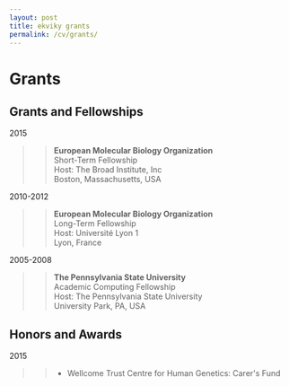 ```yaml
---
layout: post
title: ekviky grants 
permalink: /cv/grants/
---
```

# Grants

## Grants and Fellowships
2015  
>>**European Molecular Biology Organization**  
>>Short-Term Fellowship  
>>Host: The Broad Institute, Inc  
>>Boston, Massachusetts, USA  

2010-2012  
>>**European Molecular Biology Organization**  
>>Long-Term Fellowship  
>>Host: Université Lyon 1  
>>Lyon, France  

2005-2008  
>>**The Pennsylvania State University**  
>>Academic Computing Fellowship  
>>Host: The Pennsylvania State University  
>>University Park, PA, USA  
  
  
## Honors and Awards  
2015  
>>* Wellcome Trust Centre for Human Genetics: Carer&#39;s Fund  
>>	
